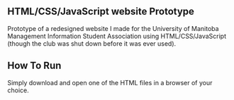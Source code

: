 ## HTML/CSS/JavaScript website Prototype

Prototype of a redesigned website I made for the University of Manitoba Management Information Student Association using HTML/CSS/JavaScript (though the club was shut down before it was ever used).

## How To Run

Simply download and open one of the HTML files in a browser of your choice.
